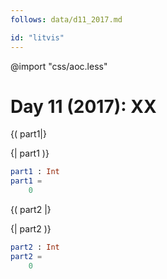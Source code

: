 ```yaml
---
follows: data/d11_2017.md

id: "litvis"
---
```


@import "css/aoc.less"

# Day 11 (2017): XX

{( part1|}

{| part1 )}

```elm {l r}
part1 : Int
part1 =
    0
```

{( part2 |}

{| part2 )}

```elm {l r}
part2 : Int
part2 =
    0
```
